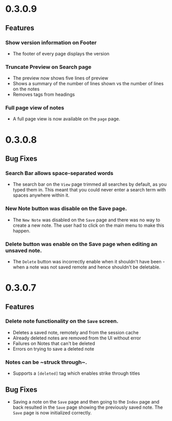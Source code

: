 # 0.3.0.9

## Features

### Show version information on Footer
- The footer of every page displays the version

### Truncate Preview on Search page
- The preview now shows five lines of preview
- Shows a summary of the number of lines shown vs the number of lines on the notes
- Removes tags from headings

### Full page view of notes
- A full page view is now available on the `page` page.

# 0.3.0.8

## Bug Fixes

### Search Bar allows space-separated words
- The search bar on the `View` page trimmed all searches by default, as you typed them in. This meant that you could never enter a search term with spaces anywhere within it.

### New Note button was disable on the Save page.
- The `New Note` was disabled on the `Save` page and there was no way to create a new note. The user had to click on the main menu to make this happen.

### Delete button was enable on the Save page when editing an unsaved note.
- The `Delete` button was incorrectly enable when it shouldn't have been - when a note was not saved remote and hence shouldn't be deletable.

# 0.3.0.7

## Features

### Delete note functionality on the `Save` screen.
- Deletes a saved note, remotely and from the session cache
- Already deleted notes are removed from the UI without error
- Failures on Notes that can't be deleted
- Errors on trying to save a deleted note

### Notes can be ~struck through~.
- Supports a `[deleted]` tag which enables strike through titles

## Bug Fixes
- Saving a note on the `Save` page and then going to the `Index` page and back resulted in the `Save` page showing the previously saved note. The `Save` page is now initialized correctly.
